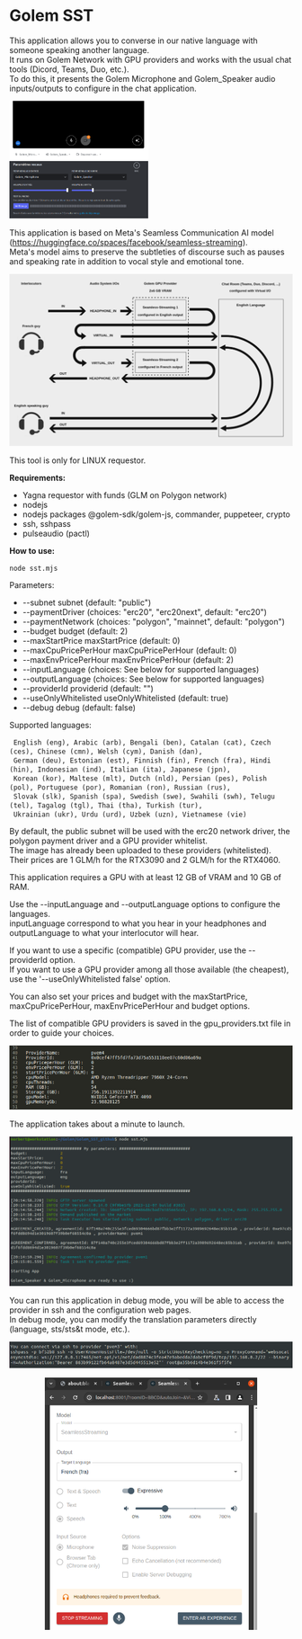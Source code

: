 
# Golem SST

This application allows you to converse in our native language with someone speaking another language.  
It runs on Golem Network with GPU providers and works with the usual chat tools (Dicord, Teams, Duo, etc.).  
To do this, it presents the Golem Microphone and Golem_Speaker audio inputs/outputs to configure in the chat application.  

<p>
  <img src="screenshots/Meet_audio_config.png" width="49%"">
&nbsp; 
  <img src="screenshots/Discord_audio_config.png" width="49%">
</p>

This application is based on Meta's Seamless Communication AI model (https://huggingface.co/spaces/facebook/seamless-streaming).  
Meta's model aims to preserve the subtleties of discourse such as pauses and speaking rate in addition to vocal style and emotional tone.  

<p align="center">
<img src="screenshots/SST.png" width="100%"> 
</p>

This tool is only for LINUX requestor.  

**Requirements:**  
 - Yagna requestor with funds (GLM on Polygon network)  
 - nodejs  
 - nodejs packages @golem-sdk/golem-js, commander, puppeteer, crypto  
 - ssh, sshpass  
 - pulseaudio (pactl)  

**How to use:**  

``` 
node sst.mjs
``` 

Parameters:  

- --subnet <subnet>                          subnet (default: "public")  
- --paymentDriver <paymentDriver>            (choices: "erc20", "erc20next", default: "erc20")  
- --paymentNetwork <paymentNetwork>          (choices: "polygon", "mainnet", default: "polygon")  
- --budget <budget>                          budget (default: 2)  
- --maxStartPrice <maxStartPrice>            maxStartPrice (default: 0)  
- --maxCpuPricePerHour <maxCpuPricePerHour>  maxCpuPricePerHour (default: 0)  
- --maxEnvPricePerHour <maxEnvPricePerHour>  maxEnvPricePerHour (default: 2)  
- --inputLanguage <inputLanguage>            (choices: See below for supported languages)  
- --outputLanguage <outputLanguage>          (choices: See below for supported languages)  
- --providerId <providerid>                  providerid (default: "")  
- --useOnlyWhitelisted                       useOnlyWhitelisted (default: true)  
- --debug                                    debug (default: false)  

Supported languages:  

     English (eng), Arabic (arb), Bengali (ben), Catalan (cat), Czech (ces), Chinese (cmn), Welsh (cym), Danish (dan),  
     German (deu), Estonian (est), Finnish (fin), French (fra), Hindi (hin), Indonesian (ind), Italian (ita), Japanese (jpn),  
     Korean (kor), Maltese (mlt), Dutch (nld), Persian (pes), Polish (pol), Portuguese (por), Romanian (ron), Russian (rus),  
     Slovak (slk), Spanish (spa), Swedish (swe), Swahili (swh), Telugu (tel), Tagalog (tgl), Thai (tha), Turkish (tur),  
     Ukrainian (ukr), Urdu (urd), Uzbek (uzn), Vietnamese (vie)  

By default, the public subnet will be used with the erc20 network driver, the polygon payment driver and a GPU provider whitelist.  
The image has already been uploaded to these providers (whitelisted).  
Their prices are 1 GLM/h for the RTX3090 and 2 GLM/h for the RTX4060.  

This application requires a GPU with at least 12 GB of VRAM and 10 GB of RAM.  

Use the --inputLanguage <inputLanguage> and --outputLanguage <outputLanguage> options to configure the languages.  
inputLanguage correspond to what you hear in your headphones and outputLanguage to what your interlocutor will hear.  

If you want to use a specific (compatible) GPU provider, use the --providerId <providerid> option.  
If you want to use a GPU provider among all those available (the cheapest), use the '--useOnlyWhitelisted false' option.  

You can also set your prices and budget with the maxStartPrice, maxCpuPricePerHour, maxEnvPricePerHour and budget options.  

The list of compatible GPU providers is saved in the gpu_providers.txt file in order to guide your choices.  

<p align="center">
<img src="screenshots/gpu_providers_list.png" width="100%"> 
</p>

The application takes about a minute to launch.  

<p align="center">
<img src="screenshots/SST_launch.png" width="100%"> 
</p>

You can run this application in debug mode, you will be able to access the provider in ssh and the configuration web pages.  
In debug mode, you can modify the translation parameters directly (language, sts/sts&t mode, etc.).  

<p align="center">
<img src="screenshots/debug_ssh_provider.png" width="100%"> 
</p>

<p align="center">
<img src="screenshots/debug_web_pages_config.png" width="75%"> 
</p>

